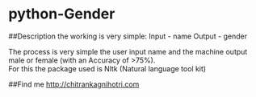 # python-Gender

##Description
the working is very simple: Input - name Output - gender<br/>

The process is very simple the user input name and the machine output male or female (with an Accuracy of >75%).<br/>
For this the package used is Nltk (Natural language tool kit)

##Find me
http://chitrankagnihotri.com
